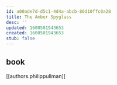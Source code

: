 ```yaml
---
id: a00ade7d-d5c1-4d4a-abcb-86d10ffc0a28
title: The Amber Spyglass
desc: ''
updated: 1600501943653
created: 1600501943653
stub: false
---
```


## book
[[authors.philippullman]]
